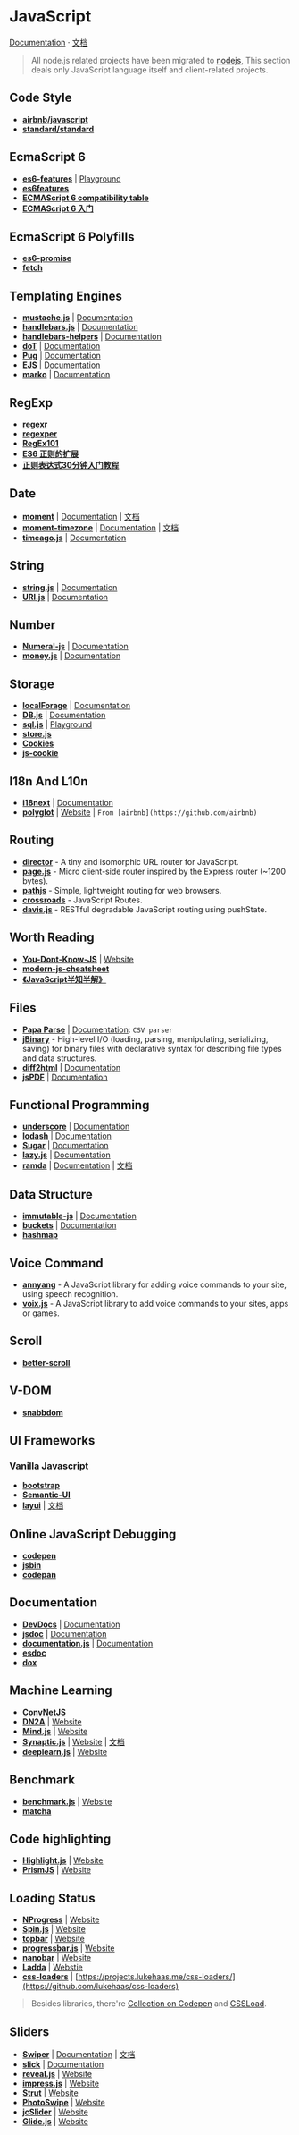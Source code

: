 # JavaScript

[Documentation](https://developer.mozilla.org/en-US/docs/Web/JavaScript) · [文档](https://developer.mozilla.org/zh-CN/docs/Web/JavaScript)

> All node.js related projects have been migrated to [nodejs](nodejs.md), This section deals only JavaScript language itself and client-related projects.


## Code Style

- [**airbnb/javascript**](https://github.com/airbnb/javascript)
- [**standard/standard**](https://github.com/standard/standard)


## EcmaScript 6

- [**es6-features**](https://github.com/rse/es6-features) | [Playground](http://es6-features.org/)
- [**es6features**](https://github.com/lukehoban/es6features)
- [**ECMAScript 6 compatibility table**](http://kangax.github.io/compat-table/es6/)
- [**ECMAScript 6 入门**](http://es6.ruanyifeng.com/)


## EcmaScript 6 Polyfills

- [**es6-promise**](https://github.com/stefanpenner/es6-promise)
- [**fetch**](https://github.com/github/fetch)


## Templating Engines

- [**mustache.js**](https://github.com/janl/mustache.js) | [Documentation](http://mustache.github.io/)
- [**handlebars.js**](https://github.com/wycats/handlebars.js/)  | [Documentation](http://handlebarsjs.com/)
- [**handlebars-helpers**](https://github.com/helpers/handlebars-helpers) | [Documentation](http://assemble.io/helpers/)
- [**doT**](https://github.com/olado/doT) | [Documentation](http://olado.github.io/doT/)
- [**Pug**](https://github.com/pugjs/pug) | [Documentation](https://pugjs.org/api/getting-started.html)
- [**EJS**](https://github.com/mde/ejs) | [Documentation](http://ejs.co/)
- [**marko**](https://github.com/marko-js/marko) | [Documentation](https://markojs.com/)

## RegExp

- [**regexr**](https://regexr.com/)
- [**regexper**](https://regexper.com/#%2F%7B%7B(%5B%5E%7D%5D%2B)%3F%7D%7D%2Fg)
- [**RegEx101**](https://regex101.com/#javascript)
- [**ES6 正则的扩展**](http://es6.ruanyifeng.com/#docs/regex)
- [**正则表达式30分钟入门教程**](http://www.jb51.net/tools/zhengze.html)

## Date

- [**moment**](https://github.com/moment/moment) | [Documentation](http://momentjs.com/) | [文档](http://momentjs.cn/)
- [**moment-timezone**](https://github.com/moment/moment-timezone) | [Documentation](http://momentjs.com/timezone/) | [文档](http://momentjs.cn/timezone/)
- [**timeago.js**](https://github.com/hustcc/timeago.js) | [Documentation](http://timeago.org/)


## String

- [**string.js**](https://github.com/jprichardson/string.js) | [Documentation](http://stringjs.com/)
- [**URI.js**](https://github.com/medialize/URI.js) | [Documentation](http://medialize.github.io/URI.js/)


## Number

- [**Numeral-js**](https://github.com/adamwdraper/Numeral-js) | [Documentation](http://numeraljs.com/)
- [**money.js**](https://github.com/openexchangerates/money.js) | [Documentation](http://openexchangerates.github.io/money.js/)


## Storage

- [**localForage**](https://github.com/mozilla/localForage) | [Documentation](https://localforage.github.io/localForage/)
- [**DB.js**](https://github.com/aaronpowell/db.js/) | [Documentation](https://github.com/aaronpowell/db.js)
- [**sql.js**](https://github.com/kripken/sql.js) | [Playground](http://kripken.github.io/sql.js/GUI/)
- [**store.js**](https://github.com/marcuswestin/store.js)
- [**Cookies**](https://github.com/ScottHamper/Cookies)
- [**js-cookie**](https://github.com/js-cookie/js-cookie)


## I18n And L10n

- [**i18next**](https://github.com/i18next/i18next) | [Documentation](https://www.i18next.com/)
- [**polyglot**](https://github.com/airbnb/polyglot.js) | [Website](http://i18next.com/) | `From [airbnb](https://github.com/airbnb)`


## Routing

- [**director**](https://github.com/flatiron/director) - A tiny and isomorphic URL router for JavaScript.
- [**page.js**](https://github.com/visionmedia/page.js) - Micro client-side router inspired by the Express router (~1200 bytes).
- [**pathjs**](https://github.com/mtrpcic/pathjs) - Simple, lightweight routing for web browsers.
- [**crossroads**](https://github.com/millermedeiros/crossroads.js) - JavaScript Routes.
- [**davis.js**](https://github.com/olivernn/davis.js) - RESTful degradable JavaScript routing using pushState.


## Worth Reading

- [**You-Dont-Know-JS**](https://github.com/getify/You-Dont-Know-JS) | [Website](https://www.kickstarter.com/projects/getify/you-dont-know-js-book-series)
- [**modern-js-cheatsheet**](https://github.com/mbeaudru/modern-js-cheatsheet)
- [**《JavaScript半知半解》**](https://www.kancloud.cn/dennis/tgjavascript/241800)


## Files

- [**Papa Parse**](https://github.com/mholt/PapaParse) | [Documentation](https://www.papaparse.com/): `CSV parser`
- [**jBinary**](https://github.com/jDataView/jBinary) - High-level I/O (loading, parsing, manipulating, serializing, saving) for binary files with declarative syntax for describing file types and data structures.
- [**diff2html**](https://github.com/rtfpessoa/diff2html) | [Documentation](https://diff2html.xyz/)
- [**jsPDF**](https://github.com/MrRio/jsPDF) | [Documentation](https://parall.ax/products/jspdf)


## Functional Programming

- [**underscore**](https://github.com/jashkenas/underscore) | [Documentation](http://underscorejs.org/)
- [**lodash**](https://github.com/lodash/lodash) | [Documentation](https://lodash.com/docs/)
- [**Sugar**](https://github.com/andrewplummer/Sugar) | [Documentation](https://sugarjs.com/docs/)
- [**lazy.js**](https://github.com/dtao/lazy.js) |  [Documentation](http://danieltao.com/lazy.js/docs/)
- [**ramda**](https://github.com/CrossEye/ramda) | [Documentation](http://ramdajs.com/) | [文档](http://ramda.cn/docs/)


## Data Structure

- [**immutable-js**](https://github.com/facebook/immutable-js) | [Documentation](https://github.com/facebook/immutable-js)
- [**buckets**](https://github.com/mauriciosantos/Buckets-JS) | [Documentation](http://mauriciosantos.github.io/Buckets-JS/)
- [**hashmap**](https://github.com/flesler/hashmap)


## Voice Command

- [**annyang**](https://github.com/TalAter/annyang) - A JavaScript library for adding voice commands to your site, using speech recognition.
- [**voix.js**](https://github.com/pazguille/voix) - A JavaScript library to add voice commands to your sites, apps or games.


## Scroll

- [**better-scroll**](https://github.com/ustbhuangyi/better-scroll)


## V-DOM

- [**snabbdom**](https://github.com/snabbdom/snabbdom)


## UI Frameworks

### Vanilla Javascript

- [**bootstrap**](https://github.com/twbs/bootstrap)
- [**Semantic-UI**](https://github.com/Semantic-Org/Semantic-UI)
- [**layui**](https://github.com/sentsin/layui) | [文档](http://www.layui.com/)


## Online JavaScript Debugging

- [**codepen**](https://codepen.io/)
- [**jsbin**](http://jsbin.com/)
- [**codepan**](https://github.com/egoist/codepan)


## Documentation

- [**DevDocs**](https://github.com/Thibaut/devdocs) | [Documentation](http://devdocs.io/)
- [**jsdoc**](https://github.com/jsdoc3/jsdoc) | [Documentation](http://usejsdoc.org/)
- [**documentation.js**](https://github.com/documentationjs/documentation) | [Documentation](http://documentation.js.org)
- [**esdoc**](https://github.com/esdoc/esdoc)
- [**dox**](https://github.com/tj/dox)


## Machine Learning

- [**ConvNetJS**](https://github.com/karpathy/convnetjs)
- [**DN2A**](https://github.com/dn2a/dn2a-javascript) | [Website](http://www.dn2a.org/)
- [**Mind.js**](https://github.com/stevenmiller888/mind) | [Website](http://stevenmiller888.github.io/mindjs.net/)
- [**Synaptic.js**](https://github.com/cazala/synaptic) | [Website](http://caza.la/synaptic/) | [文档](https://github.com/cazala/synaptic/blob/master/README_Zh-CN.md)
- [**deeplearn.js**](https://github.com/PAIR-code/deeplearnjs) | [Website](https://deeplearnjs.org/)


## Benchmark

- [**benchmark.js**](https://github.com/bestiejs/benchmark.js) | [Website](https://benchmarkjs.com/)
- [**matcha**](https://github.com/logicalparadox/matcha)


## Code highlighting

- [**Highlight.js**](https://github.com/isagalaev/highlight.js) | [Website](https://highlightjs.org/)
- [**PrismJS**](https://github.com/PrismJS/prism) | [Website](http://prismjs.com/)


## Loading Status

- [**NProgress**](http://ricostacruz.com/nprogress/) | [Website](http://ricostacruz.com/nprogress/)
- [**Spin.js**](https://github.com/fgnass/spin.js) | [Website](http://spin.js.org/)
- [**topbar**](https://github.com/buunguyen/topbar) | [Website](http://buunguyen.github.io/topbar/)
- [**progressbar.js**](https://github.com/kimmobrunfeldt/progressbar.js) | [Website](https://kimmobrunfeldt.github.io/progressbar.js/)
- [**nanobar**](https://github.com/jacoborus/nanobar) | [Website](http://nanobar.jacoborus.codes/)
- [**Ladda**](https://github.com/hakimel/Ladda) | [Webstie](https://lab.hakim.se/ladda/)
- [**css-loaders**](https://github.com/lukehaas/css-loaders) | [https://projects.lukehaas.me/css-loaders/](https://github.com/lukehaas/css-loaders)

> Besides libraries, there're [Collection on Codepen](http://codepen.io/collection/HtAne/) and [CSSLoad](http://cssload.net/).


## Sliders

- [**Swiper**](https://github.com/nolimits4web/Swiper) | [Documentation](http://idangero.us/swiper/) | [文档](http://www.swiper.com.cn/)
- [**slick**](https://github.com/kenwheeler/slick) | [Documentation](http://kenwheeler.github.io/slick/)
- [**reveal.js**](https://github.com/hakimel/reveal.js) | [Website](https://revealjs.com)
- [**impress.js**](https://github.com/impress/impress.js) | [Website](https://impress.js.org)
- [**Strut**](https://github.com/tantaman/Strut) | [Website](http://strut.io/)
- [**PhotoSwipe**](https://github.com/dimsemenov/PhotoSwipe) | [Website](http://photoswipe.com/)
- [**jcSlider**](https://github.com/JoanClaret/jcSlider) | [Website](http://joanclaret.github.io/jcSlider/)
- [**Glide.js**](https://github.com/jedrzejchalubek/glidejs) | [Website](http://glide.jedrzejchalubek.com/)
